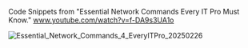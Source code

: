 Code Snippets from "Essential Network Commands Every IT Pro Must Know." www.youtube.com/watch?v=f-DA9s3UA1o

![Essential_Network_Commands_4_EveryITPro_20250226](https://github.com/user-attachments/assets/cac81590-6294-4f5c-91f6-80196f57498e)

